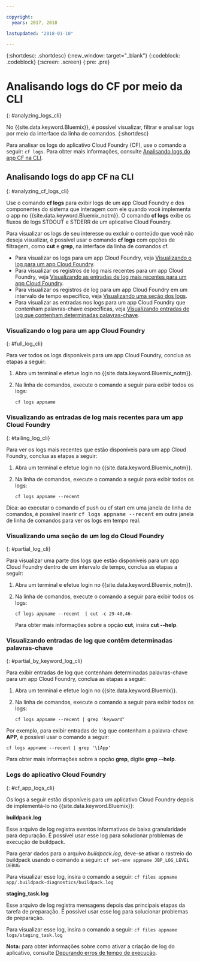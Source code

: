```yaml
---

copyright:
  years: 2017, 2018

lastupdated: "2018-01-10"

---
```



{:shortdesc: .shortdesc}
{:new_window: target="_blank"}
{:codeblock: .codeblock}
{:screen: .screen}
{:pre: .pre}


# Analisando logs do CF por meio da CLI
{: #analyzing_logs_cli}

No {{site.data.keyword.Bluemix}}, é possível visualizar, filtrar e analisar logs por meio da interface da linha de comandos. 
{:shortdesc}

Para analisar os logs do aplicativo Cloud Foundry (CF), use o comando a seguir:
`cf logs`. Para obter mais informações, consulte
[Analisando logs do app CF na CLI](/docs/services/CloudLogAnalysis/logging_view_cli.html#analyzing_cf_logs_cli).


## Analisando logs do app CF na CLI
{: #analyzing_cf_logs_cli}

Use o comando **cf logs** para exibir logs de um app Cloud Foundry e dos componentes do sistema que interagem com ele quando você implementa o app no {{site.data.keyword.Bluemix_notm}}. O comando **cf logs** exibe os fluxos de logs STDOUT e STDERR de um aplicativo Cloud Foundry.

Para visualizar os logs de seu interesse ou excluir o conteúdo que você não deseja visualizar, é possível usar o comando **cf logs** com opções de filtragem, como **cut** e **grep**, na interface da linha de comandos cf.

* Para visualizar os logs para um app Cloud Foundry, veja [Visualizando o log para um app Cloud Foundry](logging_view_cli.html#full_log_cli).
* Para visualizar os registros de log mais recentes para um app Cloud Foundry, veja [Visualizando as entradas de log mais recentes para um app Cloud Foundry](logging_view_cli.html#tailing_log_cli).
* Para visualizar os registros de log para um app Cloud Foundry em um intervalo de tempo específico, veja [Visualizando uma seção dos logs](logging_view_cli.html#partial_log_cli).
* Para visualizar as entradas nos logs para um app Cloud Foundry que contenham palavras-chave específicas, veja [Visualizando entradas de log que contenham determinadas palavras-chave](logging_view_cli.html#partial_by_keyword_log_cli).


### Visualizando o log para um app Cloud Foundry
{: #full_log_cli}

Para ver todos os logs disponíveis para um app Cloud Foundry, conclua as etapas a seguir:

1. Abra um terminal e efetue login no {{site.data.keyword.Bluemix_notm}}.

2. Na linha de comandos, execute o comando a seguir para exibir todos os logs:

   <pre class="pre screen"><code>cf logs <var class="keyword varname">appname</var></code></pre>
   
   
### Visualizando as entradas de log mais recentes para um app Cloud Foundry
{: #tailing_log_cli}

Para ver os logs mais recentes que estão disponíveis para um app Cloud Foundry, conclua as etapas a seguir:

1. Abra um terminal e efetue login no {{site.data.keyword.Bluemix_notm}}.

2. Na linha de comandos, execute o comando a seguir para exibir todos os logs:

     <pre class="pre screen"><code>cf logs <var class="keyword varname">appname</var> --recent</code></pre>

<div class="note tip"><span class="tiptitle">Dica:</span> ao executar o comando <span class="keyword cmdname">cf push</span> ou <span class="keyword cmdname">cf
start</span> em uma janela de linha de comandos, é possível inserir <samp class="ph codeph">cf
logs appname --recent</samp> em outra janela de linha de comandos para ver
os logs em tempo real. </div>


### Visualizando uma seção de um log do Cloud Foundry
{: #partial_log_cli}

Para visualizar uma parte dos logs que estão disponíveis para um app Cloud Foundry dentro de um intervalo de tempo, conclua as etapas a seguir:

1. Abra um terminal e efetue login no {{site.data.keyword.Bluemix_notm}}.

2. Na linha de comandos, execute o comando a seguir para exibir todos os logs:

    <pre class="pre screen"><code>cf logs <var class="keyword varname">appname</var> --recent  | cut -c 29-40,46-</code></pre>
    
    Para obter mais informações sobre a opção **cut**, insira **cut --help**.


### Visualizando entradas de log que contêm determinadas palavras-chave
{: #partial_by_keyword_log_cli}

Para exibir entradas de log que contenham determinadas palavras-chave para um app Cloud Foundry, conclua as etapas a seguir:

1. Abra um terminal e efetue login no {{site.data.keyword.Bluemix}}.

2. Na linha de comandos, execute o comando a seguir para exibir todos os logs:

    <pre class="pre screen"><code>cf logs <var class="keyword varname">appname</var> --recent | grep '<var class="keyword varname">keyword</var>'</code></pre>
    

Por exemplo, para exibir entradas de log que contenham a palavra-chave **APP**, é possível usar o comando a seguir:

<pre class="pre screen"><code>cf logs appname --recent | grep '\[App'</code></pre>

Para obter mais informações sobre a opção **grep**, digite **grep --help**.


### Logs do aplicativo Cloud Foundry
{: #cf_app_logs_cli}

Os logs a seguir estão disponíveis para um aplicativo Cloud Foundry depois de implementá-lo no {{site.data.keyword.Bluemix}}:

**buildpack.log**

Esse arquivo de log registra eventos informativos de baixa granularidade para
depuração. É possível usar esse log para solucionar problemas de
execução de buildpack.

Para gerar dados para o arquivo *buildpack.log*, deve-se ativar o rastreio do buildpack
usando o comando a seguir: `cf set-env appname JBP_LOG_LEVEL DEBUG`
   
Para visualizar esse log, insira o comando a seguir: `cf files appname
app/.buildpack-diagnostics/buildpack.log`


**staging_task.log**

Esse arquivo de log registra mensagens depois das principais etapas da
tarefa de preparação. É possível usar esse log para solucionar problemas de preparação.

Para visualizar esse log, insira o comando a seguir: `cf files appname
logs/staging_task.log`


**Nota:** para obter informações sobre como ativar a criação de log do aplicativo, consulte [Depurando erros de tempo de execução](/docs/debug/index.html#debugging-runtime-errors).



